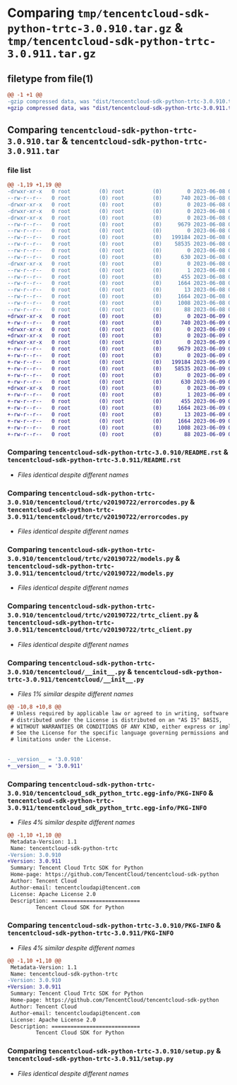 # Comparing `tmp/tencentcloud-sdk-python-trtc-3.0.910.tar.gz` & `tmp/tencentcloud-sdk-python-trtc-3.0.911.tar.gz`

## filetype from file(1)

```diff
@@ -1 +1 @@
-gzip compressed data, was "dist/tencentcloud-sdk-python-trtc-3.0.910.tar", last modified: Thu Jun  8 09:24:02 2023, max compression
+gzip compressed data, was "dist/tencentcloud-sdk-python-trtc-3.0.911.tar", last modified: Fri Jun  9 02:30:37 2023, max compression
```

## Comparing `tencentcloud-sdk-python-trtc-3.0.910.tar` & `tencentcloud-sdk-python-trtc-3.0.911.tar`

### file list

```diff
@@ -1,19 +1,19 @@
-drwxr-xr-x   0 root         (0) root         (0)        0 2023-06-08 09:24:02.000000 tencentcloud-sdk-python-trtc-3.0.910/
--rw-r--r--   0 root         (0) root         (0)      740 2023-06-08 09:24:02.000000 tencentcloud-sdk-python-trtc-3.0.910/README.rst
-drwxr-xr-x   0 root         (0) root         (0)        0 2023-06-08 09:24:02.000000 tencentcloud-sdk-python-trtc-3.0.910/tencentcloud/
-drwxr-xr-x   0 root         (0) root         (0)        0 2023-06-08 09:24:02.000000 tencentcloud-sdk-python-trtc-3.0.910/tencentcloud/trtc/
-drwxr-xr-x   0 root         (0) root         (0)        0 2023-06-08 09:24:02.000000 tencentcloud-sdk-python-trtc-3.0.910/tencentcloud/trtc/v20190722/
--rw-r--r--   0 root         (0) root         (0)     9679 2023-06-08 09:24:02.000000 tencentcloud-sdk-python-trtc-3.0.910/tencentcloud/trtc/v20190722/errorcodes.py
--rw-r--r--   0 root         (0) root         (0)        0 2023-06-08 09:24:02.000000 tencentcloud-sdk-python-trtc-3.0.910/tencentcloud/trtc/v20190722/__init__.py
--rw-r--r--   0 root         (0) root         (0)   199184 2023-06-08 09:24:02.000000 tencentcloud-sdk-python-trtc-3.0.910/tencentcloud/trtc/v20190722/models.py
--rw-r--r--   0 root         (0) root         (0)    58535 2023-06-08 09:24:02.000000 tencentcloud-sdk-python-trtc-3.0.910/tencentcloud/trtc/v20190722/trtc_client.py
--rw-r--r--   0 root         (0) root         (0)        0 2023-06-08 09:24:02.000000 tencentcloud-sdk-python-trtc-3.0.910/tencentcloud/trtc/__init__.py
--rw-r--r--   0 root         (0) root         (0)      630 2023-06-08 09:24:02.000000 tencentcloud-sdk-python-trtc-3.0.910/tencentcloud/__init__.py
-drwxr-xr-x   0 root         (0) root         (0)        0 2023-06-08 09:24:02.000000 tencentcloud-sdk-python-trtc-3.0.910/tencentcloud_sdk_python_trtc.egg-info/
--rw-r--r--   0 root         (0) root         (0)        1 2023-06-08 09:24:02.000000 tencentcloud-sdk-python-trtc-3.0.910/tencentcloud_sdk_python_trtc.egg-info/dependency_links.txt
--rw-r--r--   0 root         (0) root         (0)      455 2023-06-08 09:24:02.000000 tencentcloud-sdk-python-trtc-3.0.910/tencentcloud_sdk_python_trtc.egg-info/SOURCES.txt
--rw-r--r--   0 root         (0) root         (0)     1664 2023-06-08 09:24:02.000000 tencentcloud-sdk-python-trtc-3.0.910/tencentcloud_sdk_python_trtc.egg-info/PKG-INFO
--rw-r--r--   0 root         (0) root         (0)       13 2023-06-08 09:24:02.000000 tencentcloud-sdk-python-trtc-3.0.910/tencentcloud_sdk_python_trtc.egg-info/top_level.txt
--rw-r--r--   0 root         (0) root         (0)     1664 2023-06-08 09:24:02.000000 tencentcloud-sdk-python-trtc-3.0.910/PKG-INFO
--rw-r--r--   0 root         (0) root         (0)     1008 2023-06-08 09:24:02.000000 tencentcloud-sdk-python-trtc-3.0.910/setup.py
--rw-r--r--   0 root         (0) root         (0)       88 2023-06-08 09:24:02.000000 tencentcloud-sdk-python-trtc-3.0.910/setup.cfg
+drwxr-xr-x   0 root         (0) root         (0)        0 2023-06-09 02:30:37.000000 tencentcloud-sdk-python-trtc-3.0.911/
+-rw-r--r--   0 root         (0) root         (0)      740 2023-06-09 02:30:37.000000 tencentcloud-sdk-python-trtc-3.0.911/README.rst
+drwxr-xr-x   0 root         (0) root         (0)        0 2023-06-09 02:30:37.000000 tencentcloud-sdk-python-trtc-3.0.911/tencentcloud/
+drwxr-xr-x   0 root         (0) root         (0)        0 2023-06-09 02:30:37.000000 tencentcloud-sdk-python-trtc-3.0.911/tencentcloud/trtc/
+drwxr-xr-x   0 root         (0) root         (0)        0 2023-06-09 02:30:37.000000 tencentcloud-sdk-python-trtc-3.0.911/tencentcloud/trtc/v20190722/
+-rw-r--r--   0 root         (0) root         (0)     9679 2023-06-09 02:30:37.000000 tencentcloud-sdk-python-trtc-3.0.911/tencentcloud/trtc/v20190722/errorcodes.py
+-rw-r--r--   0 root         (0) root         (0)        0 2023-06-09 02:30:37.000000 tencentcloud-sdk-python-trtc-3.0.911/tencentcloud/trtc/v20190722/__init__.py
+-rw-r--r--   0 root         (0) root         (0)   199184 2023-06-09 02:30:37.000000 tencentcloud-sdk-python-trtc-3.0.911/tencentcloud/trtc/v20190722/models.py
+-rw-r--r--   0 root         (0) root         (0)    58535 2023-06-09 02:30:37.000000 tencentcloud-sdk-python-trtc-3.0.911/tencentcloud/trtc/v20190722/trtc_client.py
+-rw-r--r--   0 root         (0) root         (0)        0 2023-06-09 02:30:37.000000 tencentcloud-sdk-python-trtc-3.0.911/tencentcloud/trtc/__init__.py
+-rw-r--r--   0 root         (0) root         (0)      630 2023-06-09 02:30:37.000000 tencentcloud-sdk-python-trtc-3.0.911/tencentcloud/__init__.py
+drwxr-xr-x   0 root         (0) root         (0)        0 2023-06-09 02:30:37.000000 tencentcloud-sdk-python-trtc-3.0.911/tencentcloud_sdk_python_trtc.egg-info/
+-rw-r--r--   0 root         (0) root         (0)        1 2023-06-09 02:30:37.000000 tencentcloud-sdk-python-trtc-3.0.911/tencentcloud_sdk_python_trtc.egg-info/dependency_links.txt
+-rw-r--r--   0 root         (0) root         (0)      455 2023-06-09 02:30:37.000000 tencentcloud-sdk-python-trtc-3.0.911/tencentcloud_sdk_python_trtc.egg-info/SOURCES.txt
+-rw-r--r--   0 root         (0) root         (0)     1664 2023-06-09 02:30:37.000000 tencentcloud-sdk-python-trtc-3.0.911/tencentcloud_sdk_python_trtc.egg-info/PKG-INFO
+-rw-r--r--   0 root         (0) root         (0)       13 2023-06-09 02:30:37.000000 tencentcloud-sdk-python-trtc-3.0.911/tencentcloud_sdk_python_trtc.egg-info/top_level.txt
+-rw-r--r--   0 root         (0) root         (0)     1664 2023-06-09 02:30:37.000000 tencentcloud-sdk-python-trtc-3.0.911/PKG-INFO
+-rw-r--r--   0 root         (0) root         (0)     1008 2023-06-09 02:30:37.000000 tencentcloud-sdk-python-trtc-3.0.911/setup.py
+-rw-r--r--   0 root         (0) root         (0)       88 2023-06-09 02:30:37.000000 tencentcloud-sdk-python-trtc-3.0.911/setup.cfg
```

### Comparing `tencentcloud-sdk-python-trtc-3.0.910/README.rst` & `tencentcloud-sdk-python-trtc-3.0.911/README.rst`

 * *Files identical despite different names*

### Comparing `tencentcloud-sdk-python-trtc-3.0.910/tencentcloud/trtc/v20190722/errorcodes.py` & `tencentcloud-sdk-python-trtc-3.0.911/tencentcloud/trtc/v20190722/errorcodes.py`

 * *Files identical despite different names*

### Comparing `tencentcloud-sdk-python-trtc-3.0.910/tencentcloud/trtc/v20190722/models.py` & `tencentcloud-sdk-python-trtc-3.0.911/tencentcloud/trtc/v20190722/models.py`

 * *Files identical despite different names*

### Comparing `tencentcloud-sdk-python-trtc-3.0.910/tencentcloud/trtc/v20190722/trtc_client.py` & `tencentcloud-sdk-python-trtc-3.0.911/tencentcloud/trtc/v20190722/trtc_client.py`

 * *Files identical despite different names*

### Comparing `tencentcloud-sdk-python-trtc-3.0.910/tencentcloud/__init__.py` & `tencentcloud-sdk-python-trtc-3.0.911/tencentcloud/__init__.py`

 * *Files 1% similar despite different names*

```diff
@@ -10,8 +10,8 @@
 # Unless required by applicable law or agreed to in writing, software
 # distributed under the License is distributed on an "AS IS" BASIS,
 # WITHOUT WARRANTIES OR CONDITIONS OF ANY KIND, either express or implied.
 # See the License for the specific language governing permissions and
 # limitations under the License.
 
 
-__version__ = '3.0.910'
+__version__ = '3.0.911'
```

### Comparing `tencentcloud-sdk-python-trtc-3.0.910/tencentcloud_sdk_python_trtc.egg-info/PKG-INFO` & `tencentcloud-sdk-python-trtc-3.0.911/tencentcloud_sdk_python_trtc.egg-info/PKG-INFO`

 * *Files 4% similar despite different names*

```diff
@@ -1,10 +1,10 @@
 Metadata-Version: 1.1
 Name: tencentcloud-sdk-python-trtc
-Version: 3.0.910
+Version: 3.0.911
 Summary: Tencent Cloud Trtc SDK for Python
 Home-page: https://github.com/TencentCloud/tencentcloud-sdk-python
 Author: Tencent Cloud
 Author-email: tencentcloudapi@tencent.com
 License: Apache License 2.0
 Description: ============================
         Tencent Cloud SDK for Python
```

### Comparing `tencentcloud-sdk-python-trtc-3.0.910/PKG-INFO` & `tencentcloud-sdk-python-trtc-3.0.911/PKG-INFO`

 * *Files 4% similar despite different names*

```diff
@@ -1,10 +1,10 @@
 Metadata-Version: 1.1
 Name: tencentcloud-sdk-python-trtc
-Version: 3.0.910
+Version: 3.0.911
 Summary: Tencent Cloud Trtc SDK for Python
 Home-page: https://github.com/TencentCloud/tencentcloud-sdk-python
 Author: Tencent Cloud
 Author-email: tencentcloudapi@tencent.com
 License: Apache License 2.0
 Description: ============================
         Tencent Cloud SDK for Python
```

### Comparing `tencentcloud-sdk-python-trtc-3.0.910/setup.py` & `tencentcloud-sdk-python-trtc-3.0.911/setup.py`

 * *Files identical despite different names*

